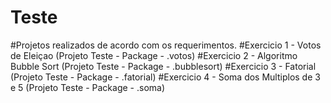 # Teste
 
#Projetos realizados de acordo com os requerimentos.
#Exercicio 1 - Votos de Eleiçao (Projeto Teste - Package - .votos)
#Exercicio 2 - Algoritmo Bubble Sort (Projeto Teste - Package - .bubblesort)
#Exercicio 3 - Fatorial (Projeto Teste - Package - .fatorial)
#Exercicio 4 - Soma dos Multiplos de 3 e 5 (Projeto Teste - Package - .soma)
